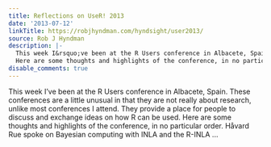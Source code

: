 ```yaml
---
title: Reflections on UseR! 2013
date: '2013-07-12'
linkTitle: https://robjhyndman.com/hyndsight/user2013/
source: Rob J Hyndman
description: |-
  This week I&rsquo;ve been at the R Users conference in Albacete, Spain. These conferences are a little unusual in that they are not really about research, unlike most conferences I attend. They provide a place for people to discuss and exchange ideas on how R can be used.
  Here are some thoughts and highlights of the conference, in no particular order. Håvard Rue spoke on Bayesian computing with INLA and the R-INLA ...
disable_comments: true
---
```

This week I&rsquo;ve been at the R Users conference in Albacete, Spain. These conferences are a little unusual in that they are not really about research, unlike most conferences I attend. They provide a place for people to discuss and exchange ideas on how R can be used.
Here are some thoughts and highlights of the conference, in no particular order. Håvard Rue spoke on Bayesian computing with INLA and the R-INLA ...